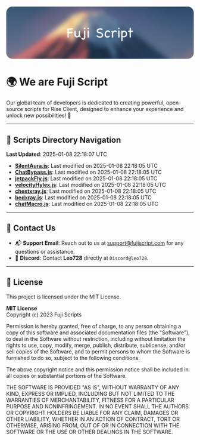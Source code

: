 ![Banner](.github/b.webp)

# 🌍 **We are Fuji Script**

Our global team of developers is dedicated to creating powerful, open-source scripts for Rise Client, designed to enhance your experience and unlock new possibilities! 🌟

---
<!-- SCRIPTS_NAVIGATION_START -->
## 📂 **Scripts Directory Navigation**

**Last Updated**: 2025-01-08 22:18:07 UTC

- **[SilentAura.js](scripts/SilentAura.js)**: Last modified on 2025-01-08 22:18:05 UTC
- **[ChatBypass.js](scripts/ChatBypass.js)**: Last modified on 2025-01-08 22:18:05 UTC
- **[jetpackFly.js](scripts/jetpackFly.js)**: Last modified on 2025-01-08 22:18:05 UTC
- **[velocityHylex.js](scripts/velocityHylex.js)**: Last modified on 2025-01-08 22:18:05 UTC
- **[chestxray.js](scripts/chestxray.js)**: Last modified on 2025-01-08 22:18:05 UTC
- **[bedxray.js](scripts/bedxray.js)**: Last modified on 2025-01-08 22:18:05 UTC
- **[chatMacro.js](scripts/chatMacro.js)**: Last modified on 2025-01-08 22:18:05 UTC

<!-- SCRIPTS_NAVIGATION_END -->

---

## 💬 **Contact Us**  
- 📬 **Support Email**: Reach out to us at [support@fujiscript.com](mailto:support@fujiscript.com) for any questions or assistance.  
- 💬 **Discord**: Contact **Leo728** directly at `Discord@leo728`.

---

## 📜 **License**

This project is licensed under the MIT License.  

**MIT License**  
Copyright (c) 2023 Fuji Scripts  

Permission is hereby granted, free of charge, to any person obtaining a copy of this software and associated documentation files (the "Software"), to deal in the Software without restriction, including without limitation the rights to use, copy, modify, merge, publish, distribute, sublicense, and/or sell copies of the Software, and to permit persons to whom the Software is furnished to do so, subject to the following conditions:  

The above copyright notice and this permission notice shall be included in all copies or substantial portions of the Software.  

THE SOFTWARE IS PROVIDED "AS IS", WITHOUT WARRANTY OF ANY KIND, EXPRESS OR IMPLIED, INCLUDING BUT NOT LIMITED TO THE WARRANTIES OF MERCHANTABILITY, FITNESS FOR A PARTICULAR PURPOSE AND NONINFRINGEMENT. IN NO EVENT SHALL THE AUTHORS OR COPYRIGHT HOLDERS BE LIABLE FOR ANY CLAIM, DAMAGES OR OTHER LIABILITY, WHETHER IN AN ACTION OF CONTRACT, TORT OR OTHERWISE, ARISING FROM, OUT OF OR IN CONNECTION WITH THE SOFTWARE OR THE USE OR OTHER DEALINGS IN THE SOFTWARE.  
